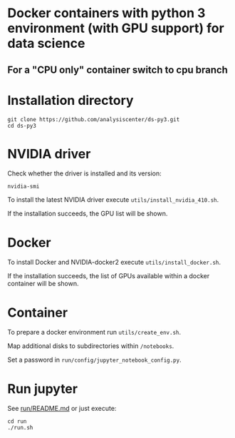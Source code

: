 # Docker containers with python 3 environment (with GPU support) for data science

## For a "CPU only" container switch to **cpu** branch


# Installation directory
```
git clone https://github.com/analysiscenter/ds-py3.git
cd ds-py3
```

# NVIDIA driver
Check whether the driver is installed and its version:
```
nvidia-smi
```

To install the latest NVIDIA driver execute `utils/install_nvidia_410.sh`.

If the installation succeeds, the GPU list will be shown.

# Docker
To install Docker and NVIDIA-docker2 execute `utils/install_docker.sh`.

If the installation succeeds, the list of GPUs available within a docker container will be shown.


# Container
To prepare a docker environment run `utils/create_env.sh`.

Map additional disks to subdirectories within `/notebooks`.

Set a password in `run/config/jupyter_notebook_config.py`.


# Run jupyter
See [run/README.md](run/README.md) or just execute:
```
cd run
./run.sh
```
